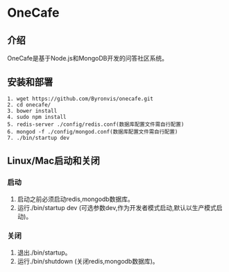 # OneCafe

## 介绍   
OneCafe是基于Node.js和MongoDB开发的问答社区系统。

## 安装和部署
    1. wget https://github.com/Byronvis/onecafe.git
    2. cd onecafe/
    3. bower install
    4. sudo npm install
    5. redis-server ./config/redis.conf(数据库配置文件需自行配置)
    6. mongod -f ./config/mongod.conf(数据库配置文件需自行配置)
    7. ./bin/startup dev

## Linux/Mac启动和关闭
### 启动
1. 启动之前必须启动redis,mongodb数据库。
2. 运行./bin/startup dev (可选参数dev,作为开发者模式启动,默认以生产模式启动)。

### 关闭
1. 退出./bin/startup。  
2. 运行./bin/shutdown (关闭redis,mongodb数据库)。
